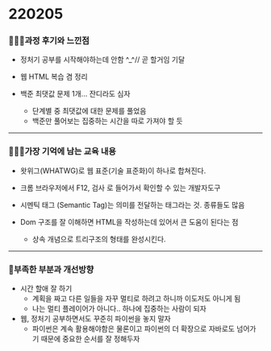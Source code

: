 # 220205

### 👨🏼‍🏫과정 후기와 느낀점

- 정처기 공부를 시작해야하는데 안함 ^_^// 곧 할거임 기달

- 웹 HTML 복습 겸 정리

- 백준 최댓값 문제 1개... 잔디라도 심자
  - 단계별 중 최댓값에 대한 문제를 풀었음
  - 백준만 풀어보는 집중하는 시간을 따로 가져야 할 듯

---

### 💁🏼‍♂️가장 기억에 남는 교육 내용

- 왓위그(WHATWG)로 웹 표준(기술 표준화)이 하나로 합쳐진다.

- 크롬 브라우저에서 F12, 검사 로 들어가서 확인할 수 있는 개발자도구

- 시멘틱 태그 (Semantic Tag)는 의미를 전달하는 태그라는 것. 종류들도 많음

- Dom 구조를 잘 이해하면 HTML을 작성하는데 있어서 큰 도움이 된다는 점
  - 상속 개념으로 트리구조의 형태를 완성시킨다.

---

### 💫부족한 부분과 개선방향

- 시간 할애 잘 하기
  - 계획을 짜고 다른 일들을 자꾸 멀티로 하려고 하니까 이도저도 아니게 됨
  - 나는 멀티 플레이어가 아니다.. 하나에 집중하는 사람이 되자
- 웹, 정처기 공부하면서도 꾸준히 파이썬을 놓지 말자
  - 파이썬은 계속 활용해야함은 물론이고 파이썬의 더 확장으로 자바로도 넘어가기 때문에 중요한 순서를 잘 정해두자

